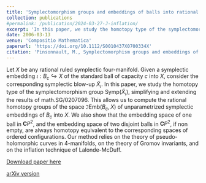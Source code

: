 ```yaml
---
title: 'Symplectomorphism groups and embeddings of balls into rational ruled 4-manifolds'
collection: publications
#permalink: /publication/2024-03-27-J-inflation/ 
excerpt: 'In this paper, we study the homotopy type of the symplectomorphism group $\mathrm{Symp}(\tilde{X}_{\iota})$, simplifying and extending the results of math.SG/0207096. This allows us to compute the rational homotopy groups of the space $\Im\mathrm{Emb}(B_{c},X)$ of unparametrized symplectic embeddings of $B_{c}$ into $X$.'
date: 2006-03-13
venue: 'Compositio Mathematica'
paperurl: 'https://doi.org/10.1112/S0010437X0700334X'
citation: 'Pinsonnault, M., Symplectomorphism groups and embeddings of balls into rational ruled 4-manifolds. Compos. Math. 144 (2008), no.3, 787–810.'
---
```

Let $X$ be any rational ruled symplectic four-manifold. Given a symplectic embedding $\iota:B_{c}\hookrightarrow X$ of the standard ball of capacity $c$ into $X$, consider the corresponding symplectic blow-up $\tilde{X}_{\iota}$. In this paper, we study the homotopy type of the symplectomorphism group $\mathrm{Symp}(\tilde{X}_{\iota})$, simplifying and extending the results of math.SG/0207096. This allows us to compute the rational homotopy groups of the space $\Im\mathrm{Emb}(B_{c},X)$ of unparametrized symplectic embeddings of $B_{c}$ into $X$. We also show that the embedding space of one ball in $\mathbf{C}P^2$, and the embedding space of two disjoint balls in $\mathbf{C}P^2$, if non empty, are always homotopy equivalent to the corresponding spaces of ordered configurations. Our method relies on the theory of pseudo-holomorphic curves in 4-manifolds, on the theory of Gromov invariants, and on the inflation technique of Lalonde-McDuff.

[Download paper here](https://doi.org/10.1112/S0010437X0700334X)

[arXiv version](https://arxiv.org/abs/0603310)
